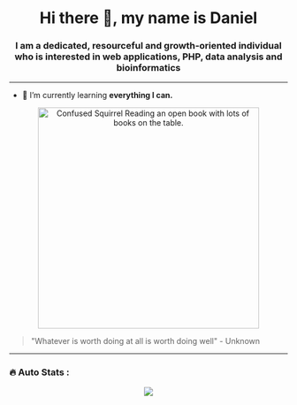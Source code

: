 <h1 align="center">Hi there 👋, my name is Daniel</h1>

<h3 align="center">I am a dedicated, resourceful and growth-oriented individual who is interested in web applications, PHP, data analysis and bioinformatics</h3>

---

- 🌱 I’m currently learning **everything I can.**

<p align="center">
 <img alt="Confused Squirrel Reading an open book with lots of books on the table." width="400" src="https://github.com/danielodeyemi/danielodeyemi/assets/63434990/589647c5-8b35-4060-a2f1-5339bbb75dc9">
</p>


> "Whatever is worth doing at all is worth doing well" - Unknown

---
<!-- Add Stats Using [DenverCoder1/github-readme-streak-stats](https://git.io/streak-stats) -->
### :fire: Auto Stats :

<!-- Centering the stats using the HTML version -->

<p align="center">
    <a href="https://git.io/streak-stats"><img src="https://streak-stats.demolab.com?user=danielodeyemi"/></a>
</p>

<!--
Here are some ideas to add later on:

- 🔭 I’m currently working on ...
- 👯 I’m looking to collaborate on ...
- 🤔 I’m looking for help with ...
- 💬 Ask me about ...
- 📫 How to reach me: ...
- 😄 Pronouns: ...
- ⚡ Fun fact: ...
-->
